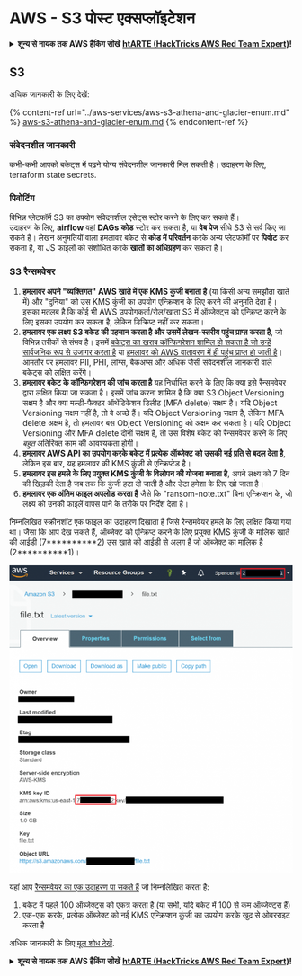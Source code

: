 # AWS - S3 पोस्ट एक्सप्लॉइटेशन

<details>

<summary><strong>शून्य से नायक तक AWS हैकिंग सीखें</strong> <a href="https://training.hacktricks.xyz/courses/arte"><strong>htARTE (HackTricks AWS Red Team Expert)</strong></a><strong>!</strong></summary>

HackTricks का समर्थन करने के अन्य तरीके:

* यदि आप अपनी **कंपनी का विज्ञापन HackTricks में देखना चाहते हैं** या **HackTricks को PDF में डाउनलोड करना चाहते हैं** तो [**सब्सक्रिप्शन प्लान्स**](https://github.com/sponsors/carlospolop) देखें!
* [**आधिकारिक PEASS & HackTricks स्वैग**](https://peass.creator-spring.com) प्राप्त करें
* [**The PEASS Family**](https://opensea.io/collection/the-peass-family) की खोज करें, हमारा विशेष [**NFTs**](https://opensea.io/collection/the-peass-family) संग्रह
* 💬 [**Discord group**](https://discord.gg/hRep4RUj7f) में **शामिल हों** या [**telegram group**](https://t.me/peass) या **Twitter** 🐦 पर मुझे **फॉलो** करें [**@carlospolopm**](https://twitter.com/carlospolopm)**.**
* **HackTricks** के [**github repos**](https://github.com/carlospolop/hacktricks) और [**HackTricks Cloud**](https://github.com/carlospolop/hacktricks-cloud) में PRs सबमिट करके अपनी हैकिंग ट्रिक्स साझा करें।

</details>

## S3

अधिक जानकारी के लिए देखें:

{% content-ref url="../aws-services/aws-s3-athena-and-glacier-enum.md" %}
[aws-s3-athena-and-glacier-enum.md](../aws-services/aws-s3-athena-and-glacier-enum.md)
{% endcontent-ref %}

### संवेदनशील जानकारी

कभी-कभी आपको बकेट्स में पढ़ने योग्य संवेदनशील जानकारी मिल सकती है। उदाहरण के लिए, terraform state secrets.

### पिवोटिंग

विभिन्न प्लेटफॉर्म S3 का उपयोग संवेदनशील एसेट्स स्टोर करने के लिए कर सकते हैं।\
उदाहरण के लिए, **airflow** वहां **DAGs** **कोड** स्टोर कर सकता है, या **वेब पेज** सीधे S3 से सर्व किए जा सकते हैं। लेखन अनुमतियों वाला हमलावर बकेट से **कोड में परिवर्तन** करके अन्य प्लेटफॉर्मों पर **पिवोट** कर सकता है, या JS फाइलों को संशोधित करके **खातों का अधिग्रहण** कर सकता है।

### S3 रैन्समवेयर

1. **हमलावर अपने "व्यक्तिगत" AWS खाते में एक KMS कुंजी बनाता है** (या किसी अन्य समझौता खाते में) और "दुनिया" को उस KMS कुंजी का उपयोग एन्क्रिप्शन के लिए करने की अनुमति देता है। इसका मतलब है कि कोई भी AWS उपयोगकर्ता/रोल/खाता S3 में ऑब्जेक्ट्स को एन्क्रिप्ट करने के लिए इसका उपयोग कर सकता है, लेकिन डिक्रिप्ट नहीं कर सकता।
2. **हमलावर एक लक्ष्य S3 बकेट की पहचान करता है और उसमें लेखन-स्तरीय पहुंच प्राप्त करता है**, जो विभिन्न तरीकों से संभव है। इसमें [बकेट्स का खराब कॉन्फ़िगरेशन शामिल हो सकता है जो उन्हें सार्वजनिक रूप से उजागर करता है](https://rhinosecuritylabs.com/penetration-testing/penetration-testing-aws-storage/) या [हमलावर को AWS वातावरण में ही पहुंच प्राप्त हो जाती है](https://rhinosecuritylabs.com/penetration-testing/penetration-testing-aws-storage/)। आमतौर पर हमलावर PII, PHI, लॉग्स, बैकअप्स और अधिक जैसी संवेदनशील जानकारी वाले बकेट्स को लक्षित करेंगे।
3. **हमलावर बकेट के कॉन्फ़िगरेशन की जांच करता है** यह निर्धारित करने के लिए कि क्या इसे रैन्समवेयर द्वारा लक्षित किया जा सकता है। इसमें जांच करना शामिल है कि क्या S3 Object Versioning सक्षम है और क्या मल्टी-फैक्टर ऑथेंटिकेशन डिलीट (MFA delete) सक्षम है। यदि Object Versioning सक्षम नहीं है, तो वे अच्छे हैं। यदि Object Versioning सक्षम है, लेकिन MFA delete अक्षम है, तो हमलावर बस Object Versioning को अक्षम कर सकता है। यदि Object Versioning और MFA delete दोनों सक्षम हैं, तो उस विशेष बकेट को रैन्समवेयर करने के लिए _बहुत_ अतिरिक्त काम की आवश्यकता होगी।
4. **हमलावर AWS API का उपयोग करके बकेट में प्रत्येक ऑब्जेक्ट को उसकी नई प्रति से बदल देता है**, लेकिन इस बार, यह हमलावर की KMS कुंजी से एन्क्रिप्टेड है।
5. **हमलावर इस हमले के लिए प्रयुक्त KMS कुंजी के विलोपन की योजना बनाता है**, अपने लक्ष्य को 7 दिन की खिड़की देता है जब तक कि कुंजी हटा दी जाती है और डेटा हमेशा के लिए खो जाता है।
6. **हमलावर एक अंतिम फाइल अपलोड करता है** जैसे कि "ransom-note.txt" बिना एन्क्रिप्शन के, जो लक्ष्य को उनकी फाइलें वापस पाने के तरीके पर निर्देश देता है।

निम्नलिखित स्क्रीनशॉट एक फाइल का उदाहरण दिखाता है जिसे रैन्समवेयर हमले के लिए लक्षित किया गया था। जैसा कि आप देख सकते हैं, ऑब्जेक्ट को एन्क्रिप्ट करने के लिए प्रयुक्त KMS कुंजी के मालिक खाते की आईडी (7\*\*\*\*\*\*\*\*\*\*2) उस खाते की आईडी से अलग है जो ऑब्जेक्ट का मालिक है (2\*\*\*\*\*\*\*\*\*\*1)।

![](<../../../.gitbook/assets/image (2) (1) (1) (1) (1) (1).png>)

यहां आप [रैन्समवेयर का एक उदाहरण पा सकते हैं](https://github.com/RhinoSecurityLabs/Cloud-Security-Research/blob/master/AWS/s3\_ransomware/s3-ransomware-poc.py) जो निम्नलिखित करता है:

1. बकेट में पहले 100 ऑब्जेक्ट्स को एकत्र करता है (या सभी, यदि बकेट में 100 से कम ऑब्जेक्ट्स हैं)
2. एक-एक करके, प्रत्येक ऑब्जेक्ट को नई KMS एन्क्रिप्शन कुंजी का उपयोग करके खुद से ओवरराइट करता है

अधिक जानकारी के लिए [मूल शोध देखें](https://rhinosecuritylabs.com/aws/s3-ransomware-part-1-attack-vector/).

<details>

<summary><strong>शून्य से नायक तक AWS हैकिंग सीखें</strong> <a href="https://training.hacktricks.xyz/courses/arte"><strong>htARTE (HackTricks AWS Red Team Expert)</strong></a><strong>!</strong></summary>

HackTricks का समर्थन करने के अन्य तरीके:

* यदि आप अपनी **कंपनी का विज्ञापन HackTricks में देखना चाहते हैं** या **HackTricks को PDF में डाउनलोड करना चाहते हैं** तो [**सब्सक्रिप्शन प्लान्स**](https://github.com/sponsors/carlospolop) देखें!
* [**आधिकारिक PEASS & HackTricks स्वैग**](https://peass.creator-spring.com) प्राप्त करें
* [**The PEASS Family**](https://opensea.io/collection/the-peass-family) की खोज करें, हमारा विशेष [**NFTs**](https://opensea.io/collection/the-peass-family) संग्रह
* 💬 [**Discord group**](https://discord.gg/hRep4RUj7f) में **शामिल हों** या [**telegram group**](https://t.me/peass) या **Twitter** 🐦 पर मुझे **फॉलो** करें [**@carlospolopm**](https://twitter.com/carlospolopm)**.**
* **HackTricks** के [**github repos**](https://github.com/carlospolop/hacktricks) और [**HackTricks Cloud**](https://github.com/carlospolop/hacktricks-cloud) में PRs सबमिट करके अपनी हैकिंग ट्रिक्स साझा करें।

</details>
